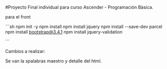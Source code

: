 #Proyecto Final individual para curso Ascender - Programación Bàsica.

para el front

´´´sh
npm init -y
npm install 
npm install jquery
npm install --save-dev parcel
npm install bootstrap@3.4.1
npm install jquery-validation

´´´

Cambios a realizar:



Se van la spalabras maestro y detalle del html. 